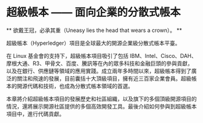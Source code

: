 # 超級帳本 —— 面向企業的分散式帳本

** 欲戴王冠，必承其重（Uneasy lies the head that wears a crown）。 **

超級帳本（Hyperledger）項目是全球最大的開源企業級分散式帳本平臺。

在 Linux 基金會的支持下，超級帳本項目吸引了包括 IBM、Intel、Cisco、DAH、摩根大通、R3、甲骨文、百度、騰訊等在內的眾多科技和金融巨頭的參與貢獻，以及在銀行、供應鏈等領域的應用實踐。成立兩年多時間以來，超級帳本得到了廣泛的關注和飛速的發展，目前囊括十大頂級項目，擁有近三百家企業會員。超級帳本的開源代碼和技術，也成為分散式帳本領域的首選。

本章將介紹超級帳本項目的發展歷史和社區組織，以及旗下的多個頂級開源項目的情況，還將展示開源社區提供的多個高效開發工具。最後介紹如何參與到超級帳本項目中，進行代碼貢獻。

